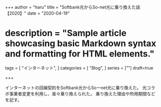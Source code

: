 +++
author = "haru"
title = "Softbank光からSo-net光に乗り換えた話【2020】"
date = "2020-04-19"
# description = "Sample article showcasing basic Markdown syntax and formatting for HTML elements."
tags = [
	"インターネット",
]
categories = [
	"Blog",
]
series = [""]
draft=true

+++

インターネットの回線契約をSoftbank光からSoーnet光に乗り換えた。
光コラボ事業者変更を利用し、楽々乗り換えられた。
乗り換えた理由や所用期間などを記す。


<!--more-->
